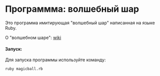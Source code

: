 # Программма: волшебный шар
Это программа имитирующая "волшебный шар" написанная на языке Ruby.

О "волшебном шаре": 
[wiki](https://en.wikipedia.org/wiki/Magic_8-Ball)
#### Запуск:
Для запуска программы используйте команду:

```ruby magicball.rb```
